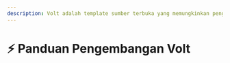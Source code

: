 ```yaml
---
description: Volt adalah template sumber terbuka yang memungkinkan pengembangan platform server Paperweight mereka sendiri berbasis Plazma.
---
```


# ⚡ Panduan Pengembangan Volt

